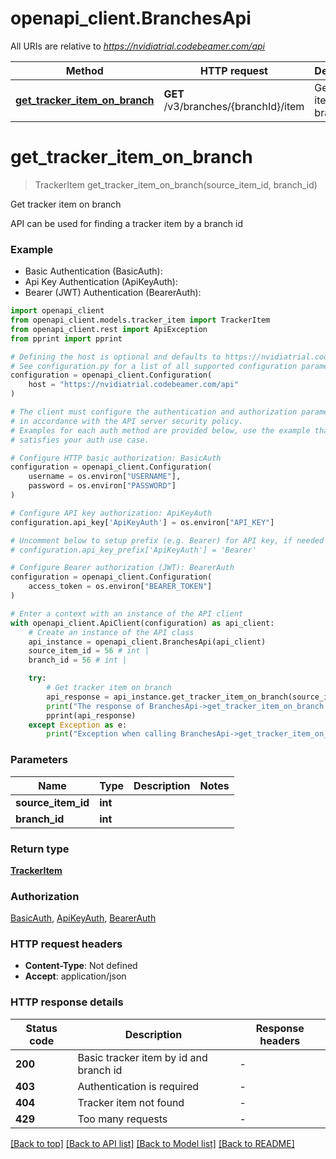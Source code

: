 # openapi_client.BranchesApi

All URIs are relative to *https://nvidiatrial.codebeamer.com/api*

Method | HTTP request | Description
------------- | ------------- | -------------
[**get_tracker_item_on_branch**](BranchesApi.md#get_tracker_item_on_branch) | **GET** /v3/branches/{branchId}/item | Get tracker item on branch


# **get_tracker_item_on_branch**
> TrackerItem get_tracker_item_on_branch(source_item_id, branch_id)

Get tracker item on branch

API can be used for finding a tracker item by a branch id

### Example

* Basic Authentication (BasicAuth):
* Api Key Authentication (ApiKeyAuth):
* Bearer (JWT) Authentication (BearerAuth):

```python
import openapi_client
from openapi_client.models.tracker_item import TrackerItem
from openapi_client.rest import ApiException
from pprint import pprint

# Defining the host is optional and defaults to https://nvidiatrial.codebeamer.com/api
# See configuration.py for a list of all supported configuration parameters.
configuration = openapi_client.Configuration(
    host = "https://nvidiatrial.codebeamer.com/api"
)

# The client must configure the authentication and authorization parameters
# in accordance with the API server security policy.
# Examples for each auth method are provided below, use the example that
# satisfies your auth use case.

# Configure HTTP basic authorization: BasicAuth
configuration = openapi_client.Configuration(
    username = os.environ["USERNAME"],
    password = os.environ["PASSWORD"]
)

# Configure API key authorization: ApiKeyAuth
configuration.api_key['ApiKeyAuth'] = os.environ["API_KEY"]

# Uncomment below to setup prefix (e.g. Bearer) for API key, if needed
# configuration.api_key_prefix['ApiKeyAuth'] = 'Bearer'

# Configure Bearer authorization (JWT): BearerAuth
configuration = openapi_client.Configuration(
    access_token = os.environ["BEARER_TOKEN"]
)

# Enter a context with an instance of the API client
with openapi_client.ApiClient(configuration) as api_client:
    # Create an instance of the API class
    api_instance = openapi_client.BranchesApi(api_client)
    source_item_id = 56 # int | 
    branch_id = 56 # int | 

    try:
        # Get tracker item on branch
        api_response = api_instance.get_tracker_item_on_branch(source_item_id, branch_id)
        print("The response of BranchesApi->get_tracker_item_on_branch:\n")
        pprint(api_response)
    except Exception as e:
        print("Exception when calling BranchesApi->get_tracker_item_on_branch: %s\n" % e)
```



### Parameters


Name | Type | Description  | Notes
------------- | ------------- | ------------- | -------------
 **source_item_id** | **int**|  | 
 **branch_id** | **int**|  | 

### Return type

[**TrackerItem**](TrackerItem.md)

### Authorization

[BasicAuth](../README.md#BasicAuth), [ApiKeyAuth](../README.md#ApiKeyAuth), [BearerAuth](../README.md#BearerAuth)

### HTTP request headers

 - **Content-Type**: Not defined
 - **Accept**: application/json

### HTTP response details

| Status code | Description | Response headers |
|-------------|-------------|------------------|
**200** | Basic tracker item by id and branch id |  -  |
**403** | Authentication is required |  -  |
**404** | Tracker item not found |  -  |
**429** | Too many requests |  -  |

[[Back to top]](#) [[Back to API list]](../README.md#documentation-for-api-endpoints) [[Back to Model list]](../README.md#documentation-for-models) [[Back to README]](../README.md)

